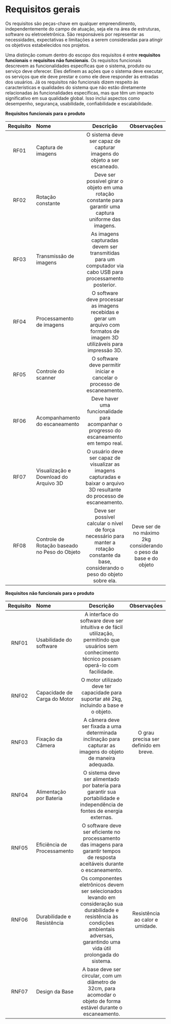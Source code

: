 # Requisitos gerais

Os requisitos são peças-chave em qualquer empreendimento, independentemente do campo de atuação, seja ele na área de estruturas, software ou eletroeletrônica. São responsáveis por representar as necessidades, expectativas e limitações a serem consideradas para atingir os objetivos estabelecidos nos projetos.

Uma distinção comum dentro do escopo dos requisitos é entre **requisitos funcionais** e **requisitos não funcionais**. Os requisitos funcionais descrevem as funcionalidades específicas que o sistema, produto ou serviço deve oferecer. Eles definem as ações que o sistema deve executar, os serviços que ele deve prestar e como ele deve responder às entradas dos usuários. Já os requisitos não funcionais dizem respeito às características e qualidades do sistema que não estão diretamente relacionadas às funcionalidades específicas, mas que têm um impacto significativo em sua qualidade global. Isso inclui aspectos como desempenho, segurança, usabilidade, confiabilidade e escalabilidade.

**Requisitos funcionais para o produto**

| Requisito | Nome | Descrição | Observações |
|:---------:| :--- |:---------:|:-----------:|
| RF01 | Captura de imagens  | O sistema deve ser capaz de capturar imagens do objeto a ser escaneado. |             |
| RF02 | Rotação constante  | Deve ser possível girar o objeto em uma rotação constante para garantir uma captura uniforme das imagens. |             |
| RF03 | Transmissão de imagens  | As imagens capturadas devem ser transmitidas para um computador via cabo USB para processamento posterior. |             |
| RF04 | Processamento de imagens  | O software deve processar as imagens recebidas e gerar um arquivo com formatos de imagem 3D utilizáveis para impressão 3D. |             |
| RF05 | Controle do scanner  | O software deve permitir iniciar e cancelar o processo de escaneamento. |             |
| RF06 | Acompanhamento do escaneamento  | Deve haver uma funcionalidade para acompanhar o progresso do escaneamento em tempo real. |             |
| RF07 | Visualização e Download do Arquivo 3D  | O usuário deve ser capaz de visualizar as imagens capturadas e baixar o arquivo 3D resultante do processo de escaneamento. |             |
| RF08 | Controle de Rotação baseado no Peso do Objeto  | Deve ser possível calcular o nível de força necessário para manter a rotação constante da base, considerando o peso do objeto sobre ela. | Deve ser de no máximo 2kg considerando o peso da base e do objeto |

**Requisitos não funcionais para o produto**

| Requisito | Nome | Descrição | Observações |
|:---------:| :--- |:---------:|:-----------:|
| RNF01 | Usabilidade do software  | A interface do software deve ser intuitiva e de fácil utilização, permitindo que usuários sem conhecimento técnico possam operá-lo com facilidade.|             |
| RNF02 | Capacidade de Carga do Motor  | O motor utilizado deve ter capacidade para suportar até 2kg, incluindo a base e o objeto. |             |
| RNF03 | Fixação da Câmera   | A câmera deve ser fixada a uma determinada inclinação para capturar as imagens do objeto de maneira adequada. | O grau precisa ser definido em breve. |
| RNF04 | Alimentação por Bateria  | O sistema deve ser alimentado por bateria para garantir sua portabilidade e independência de fontes de energia externas. |             |
| RNF05 | Eficiência de Processamento  | O software deve ser eficiente no processamento das imagens para garantir tempos de resposta aceitáveis durante o escaneamento.  |             |
| RNF06 | Durabilidade e Resistência  | Os componentes eletrônicos devem ser selecionados levando em consideração sua durabilidade e resistência às condições ambientais adversas, garantindo uma vida útil prolongada do sistema. | Resistência ao calor e umidade. |
| RNF07 | Design da Base | A base deve ser circular, com um diâmetro de 32cm, para acomodar o objeto de forma estável durante o escaneamento. |     |
